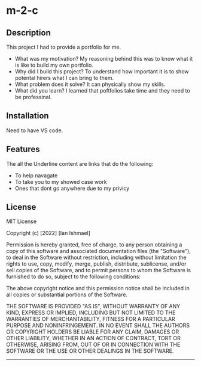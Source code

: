 # m-2-c

## Description

This project I had to provide a portfolio for me. 

- What was my motivation? My reasoning behind this was to know what it is like to build my own portfolio. 
- Why did I build this project? To understand how important it is to show potental hirers what I can bring to them.
- What problem does it solve? It can physically show my skills. 
- What did you learn? I learned that poftfolios take time and they need to be professinal.

## Installation

Need to have VS code.

## Features

The all the Underline content are links that do the following:
 - To help navagate
 - To take you to my showed case work
 - Ones that dont go anywhere due to my privicy



## License

MIT License

Copyright (c) [2022] [Ian Ishmael]

Permission is hereby granted, free of charge, to any person obtaining a copy
of this software and associated documentation files (the "Software"), to deal
in the Software without restriction, including without limitation the rights
to use, copy, modify, merge, publish, distribute, sublicense, and/or sell
copies of the Software, and to permit persons to whom the Software is
furnished to do so, subject to the following conditions:

The above copyright notice and this permission notice shall be included in all
copies or substantial portions of the Software.

THE SOFTWARE IS PROVIDED "AS IS", WITHOUT WARRANTY OF ANY KIND, EXPRESS OR
IMPLIED, INCLUDING BUT NOT LIMITED TO THE WARRANTIES OF MERCHANTABILITY,
FITNESS FOR A PARTICULAR PURPOSE AND NONINFRINGEMENT. IN NO EVENT SHALL THE
AUTHORS OR COPYRIGHT HOLDERS BE LIABLE FOR ANY CLAIM, DAMAGES OR OTHER
LIABILITY, WHETHER IN AN ACTION OF CONTRACT, TORT OR OTHERWISE, ARISING FROM,
OUT OF OR IN CONNECTION WITH THE SOFTWARE OR THE USE OR OTHER DEALINGS IN THE
SOFTWARE.

---





